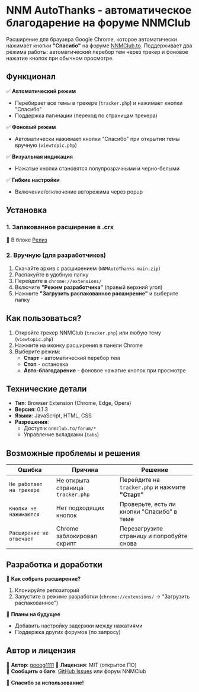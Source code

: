 # NNM AutoThanks - автоматическое благодарение на форуме NNMClub

Расширение для браузера Google Chrome, которое автоматически нажимает кнопки **"Спасибо"** на форуме [NNMClub.to](https://nnmclub.to). Поддерживает два режима работы: автоматический перебор тем через трекер и фоновое нажатие кнопок при обычном просмотре.

## Функционал
✅ **Автоматический режим**  
   - Перебирает все темы в трекере (`tracker.php`) и нажимает кнопки "Спасибо"  
   - Поддержка пагинации (переход по страницам трекера)  

✅ **Фоновый режим**  
   - Автоматически нажимает кнопки "Спасибо" при открытии темы вручную (`viewtopic.php`)  

✅ **Визуальная индикация**  
   - Нажатые кнопки становятся полупрозрачными и черно-белыми  

✅ **Гибкие настройки**  
   - Включение/отключение авторежима через popup  

## Установка
### 1. Запакованное расширение в .crx
📌 В блоке [Релиз](https://github.com/gooog1111/NNMAutoThanks/releases)  

### 2. Вручную (для разработчиков)
1. Скачайте архив с расширением (`NNMAutoThanks-main.zip`)  
2. Распакуйте в удобную папку  
3. Перейдите в `chrome://extensions/`  
4. Включите **"Режим разработчика"** (правый верхний угол)  
5. Нажмите **"Загрузить распакованное расширение"** и выберите папку  

## Как пользоваться?
1. Откройте трекер NNMClub (`tracker.php`) или любую тему (`viewtopic.php`)  
2. Нажмите на иконку расширения в панели Chrome  
3. Выберите режим:  
   - **Старт** - автоматический перебор тем  
   - **Стоп** - остановка  
   - **Авто-благодарение** - фоновое нажатие кнопок при просмотре  

## Технические детали
- **Тип**: Browser Extension (Chrome, Edge, Opera)  
- **Версия**: 0.1.3  
- **Языки**: JavaScript, HTML, CSS  
- **Разрешения**:  
  - Доступ к `nnmclub.to/forum/*`  
  - Управление вкладками (`tabs`)  

## Возможные проблемы и решения
| Ошибка | Причина | Решение |
|--------|---------|---------|
| `Не работает на трекере` | Не открыта страница `tracker.php` | Перейдите на `tracker.php` и нажмите **"Старт"** |
| `Кнопки не нажимаются` | Нет подходящих кнопок | Проверьте, есть ли кнопки "Спасибо" в теме |
| `Расширение не отвечает` | Chrome заблокировал скрипт | Перезагрузите страницу и попробуйте снова |

## Разработка и доработки
🔧 **Как собрать расширение?**  
1. Клонируйте репозиторий  
2. Запустите в режиме разработки (`chrome://extensions/` → "Загрузить распакованное")  

📌 **Планы на будущее**  
- Добавить настройку задержки между нажатиями  
- Поддержка других форумов (по запросу)  

## Автор и лицензия
👤 **Автор**: [gooog1111](https://github.com/gooog1111) 
📜 **Лицензия**: MIT (открытое ПО)  
🐛 **Сообщить о баге**: [GitHub Issues]() или форум NNMClub  

🚀 **Спасибо за использование!**

